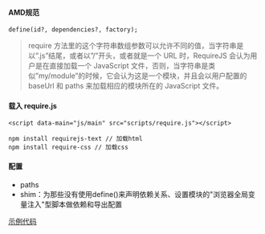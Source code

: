 #### AMD规范

```
define(id?, dependencies?, factory);
```

> require 方法里的这个字符串数组参数可以允许不同的值，当字符串是以”.js”结尾，或者以”/”开头，或者就是一个 URL 时，RequireJS 会认为用户是在直接加载一个 JavaScript 文件，否则，当字符串是类似”my/module”的时候，它会认为这是一个模块，并且会以用户配置的 baseUrl 和 paths 来加载相应的模块所在的 JavaScript 文件。

#### 载入 require.js

```
<script data-main="js/main" src="scripts/require.js"></script>
```



```
npm install requirejs-text // 加载html
npm install require-css // 加载css
```

#### 配置

- paths
- shim：为那些没有使用define()来声明依赖关系、设置模块的"浏览器全局变量注入"型脚本做依赖和导出配置

[示例代码](./requireDemo)